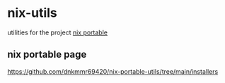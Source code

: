 # nix-utils
utilities for the project [nix portable](https://github.com/DavHau/nix-portable)

## nix portable page
https://github.com/dnkmmr69420/nix-portable-utils/tree/main/installers
